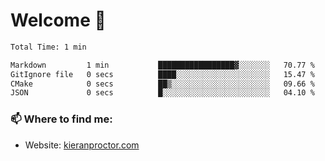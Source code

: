 # Welcome 🦘

<!--START_SECTION:waka-->

```txt
Total Time: 1 min

Markdown         1 min           █████████████████▓░░░░░░░   70.77 %
GitIgnore file   0 secs          ████░░░░░░░░░░░░░░░░░░░░░   15.47 %
CMake            0 secs          ██▒░░░░░░░░░░░░░░░░░░░░░░   09.66 %
JSON             0 secs          █░░░░░░░░░░░░░░░░░░░░░░░░   04.10 %
```

<!--END_SECTION:waka-->

### 📫 Where to find me:

-   Website: [kieranproctor.com](https://kieranproctor.com/)

